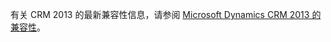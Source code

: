 有关 CRM 2013 的最新兼容性信息，请参阅 [Microsoft Dynamics CRM 2013 的兼容性](https://support.microsoft.com/kb/3005167)。